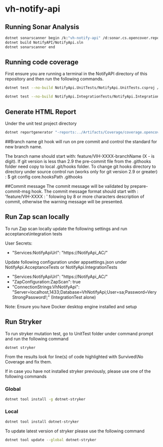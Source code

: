 # vh-notify-api

## Running Sonar Analysis

``` bash
dotnet sonarscanner begin /k:"vh-notify-api" /d:sonar.cs.opencover.reportsPaths="NotifyAPI/Artifacts/Coverage/coverage.opencover.xml" /d:sonar.coverage.exclusions="Notify.API/Program.cs,Notify.API/Startup.cs,Notify.API/Extensions/**,Notify.API/Swagger/**,**/Notify.API/ConfigureServicesExtensions.cs,**/Testing.Common/**,**/Testing.Common/Helper/,Helper/Builders/Api/,Helper/Builders/Domain/,NotifyApi.Common/**,NotifyApi.DAL/Mappings/**,NotifyApi.DAL/SeedData/**,NotifyApi.DAL/NotifyApiDbContext.cs,NotifyApi.DAL/**/DesignTimeHearingsContextFactory.cs,NotifyApi.DAL/Migrations/**,NotifyApi.Domain/Ddd/**,NotifyApi.Domain/Validations/**" /d:sonar.cpd.exclusions="NotifyApi.DAL/Migrations/**" /d:sonar.verbose=true
dotnet build NotifyAPI/NotifyApi.sln
dotnet sonarscanner end
```

## Running code coverage

First ensure you are running a terminal in the NotifyAPI directory of this repository and then run the following commands.

``` bash
dotnet test --no-build NotifyApi.UnitTests/NotifyApi.UnitTests.csproj /p:CollectCoverage=true /p:CoverletOutputFormat="\"opencover,cobertura,json,lcov\"" /p:CoverletOutput=../Artifacts/Coverage/ /p:MergeWith='../Artifacts/Coverage/coverage.json' /p:Exclude="\"[*]Notify.API.Extensions.*,[Notify.API]Notify.API.ConfigureServicesExtensions,[Notify.API]Notify.API.Startup,[Notify.API]Notify.API.Program,[*]Notify.API.Swagger.*,[NotifyApi.*Tests?]*,[*]NotifyApi.DAL.SeedData.*,[*]NotifyApi.DAL.Migrations.*,[*]NotifyApi.DAL.Mappings.*,[*]NotifyApi.Domain.Ddd.*,[*]NotifyApi.Domain.Validations.*,[NotifyApi.DAL]NotifyApi.DAL.NotifyApiDbContext,[NotifyApi.DAL]NotifyApi.DAL.DesignTimeHearingsContextFactory,[*]NotifyApi.Common.*,[*]Testing.Common.*,[*]NotifyApi.Services.*\""

dotnet test --no-build NotifyApi.IntegrationTests/NotifyApi.IntegrationTests.csproj /p:CollectCoverage=true /p:CoverletOutputFormat="\"opencover,cobertura,json,lcov\"" /p:CoverletOutput=../Artifacts/Coverage/ /p:MergeWith='../Artifacts/Coverage/coverage.json' /p:Exclude="\"[*]Notify.API.Extensions.*,[Notify.API]Notify.API.ConfigureServicesExtensions,[Notify.API]Notify.API.Startup,[Notify.API]Notify.API.Program,[*]Notify.API.Swagger.*,[NotifyApi.*Tests?]*,[*]NotifyApi.DAL.SeedData.*,[*]NotifyApi.DAL.Migrations.*,[*]NotifyApi.DAL.Mappings.*,[*]NotifyApi.Domain.Ddd.*,[*]NotifyApi.Domain.Validations.*,[NotifyApi.DAL]NotifyApi.DAL.NotifyApiDbContext,[NotifyApi.DAL]NotifyApi.DAL.DesignTimeHearingsContextFactory,[*]NotifyApi.Common.*,[*]Testing.Common.*,[*]NotifyApi.Services.*\""

```

## Generate HTML Report

Under the unit test project directory

``` bash
dotnet reportgenerator "-reports:../Artifacts/Coverage/coverage.opencover.xml" "-targetDir:../Artifacts/Coverage/Report" -reporttypes:HtmlInline_AzurePipelines
```

##Branch name git hook will run on pre commit and control the standard for new branch name.

The branch name should start with: feature/VIH-XXXX-branchName  (X - is digit).
If git version is less than 2.9 the pre-commit file from the .githooks folder need copy to local .git/hooks folder.
To change git hooks directory to directory under source control run (works only for git version 2.9 or greater) :
$ git config core.hooksPath .githooks

##Commit message 
The commit message will be validated by prepare-commit-msg hook.
The commit message format should start with : 'feature/VIH-XXXX : ' folowing by 8 or more characters description of commit, otherwise the warning message will be presented.

## Run Zap scan locally

To run Zap scan locally update the following settings and run acceptance\integration tests

User Secrets:

- "Services:NotifyApiUrl": "https://NotifyApi_AC/"

Update following configuration under appsettings.json under NotifyApi.AcceptanceTests or  NotifyApi.IntegrationTests

- "Services:NotifyApiUrl": "https://NotifyApi_AC/"
- "ZapConfiguration:ZapScan": true
- "ConnectionStrings:VhNotifyApi": "Server=localhost,1433;Database=VhNotifyApi;User=sa;Password=VeryStrongPassword!;" (IntegrationTest alone)

Note: Ensure you have Docker desktop engine installed and setup

## Run Stryker

To run stryker mutation test, go to UnitTest folder under command prompt and run the following command

```bash
dotnet stryker
```

From the results look for line(s) of code highlighted with Survived\No Coverage and fix them.


If in case you have not installed stryker previously, please use one of the following commands

### Global
```bash
dotnet tool install -g dotnet-stryker
```
### Local
```bash
dotnet tool install dotnet-stryker
```

To update latest version of stryker please use the following command

```bash
dotnet tool update --global dotnet-stryker
```